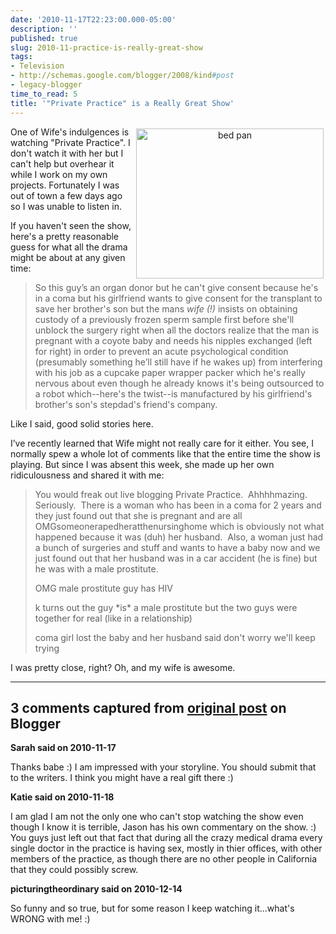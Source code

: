 ```yaml
---
date: '2010-11-17T22:23:00.000-05:00'
description: ''
published: true
slug: 2010-11-practice-is-really-great-show
tags:
- Television
- http://schemas.google.com/blogger/2008/kind#post
- legacy-blogger
time_to_read: 5
title: '"Private Practice" is a Really Great Show'
---
```


<p align="center"><img align="right" alt="bed pan" height="240" src="http://lh6.ggpht.com/_IKD9WtY5kxU/TOScJj03hBI/AAAAAAAABQw/gYLK0DFSSKE/bed%20pan%5B4%5D.jpg" style="margin: 3px; display: inline; float: right;" title="bed pan" width="300" /></p>
<p>One of Wife's indulgences is watching &quot;Private Practice&quot;. I don't watch it with her but I can't help but overhear it while I work on my own projects. Fortunately I was out of town a few days ago so I was unable to listen in.</p>
<p>If you haven't seen the show, here's a pretty reasonable guess for what all the drama might be about at any given time:</p>
<blockquote> 
<p>So this guy’s an organ donor but he can't give consent because he's in a coma but his girlfriend wants to give consent for the transplant to save her brother's son but the mans <em>wife (!) </em>insists on obtaining custody of a previously frozen sperm sample first before she'll unblock the surgery right when all the doctors realize that the man is pregnant with a coyote baby and needs his nipples exchanged (left for right) in order to prevent an acute psychological condition (presumably something he’ll still have if he wakes up) from interfering with his job as a cupcake paper wrapper packer which he's really nervous about even though he already knows it's being outsourced to a robot which--here's the twist--is manufactured by his girlfriend's brother's son's stepdad's friend's company.</p>
</blockquote>
<p>Like I said, good solid stories here.</p>
<p>I’ve recently learned that Wife might not really care for it either. You see, I normally spew a whole lot of comments like that the entire time the show is playing. But since I was absent this week, she made up her own ridiculousness and shared it with me:</p>
<blockquote> 
<p>You would freak out live blogging Private Practice.&#160; Ahhhhmazing.&#160; Seriously.&#160; There is a woman who has been in a coma for 2 years and they just found out that she is pregnant and are all OMGsomeonerapedheratthenursinghome which is obviously not what happened because it was (duh) her husband.&#160; Also, a woman just had a bunch of surgeries and stuff and wants to have a baby now and we just found out that her husband was in a car accident (he is fine) but he was with a male prostitute.&#160; </p>  
<p>OMG male prostitute guy has HIV</p>  
<p>k turns out the guy *is* a male prostitute but the two guys were together for real (like in a relationship)</p>  
<p>coma girl lost the baby and her husband said don't worry we'll keep trying</p>
</blockquote>
<p>I was pretty close, right? Oh, and my wife is awesome.</p>

---

## 3 comments captured from [original post](https://blog.wassupy.com/2010/11/practice-is-really-great-show.html) on Blogger

**Sarah said on 2010-11-17**

Thanks babe :)  I am impressed with your storyline.  You should submit that to the writers.  I think you might have a real gift there :)

**Katie said on 2010-11-18**

I am glad I am not the only one who can't stop watching the show even though I know it is terrible, Jason has his own commentary on the show. :)  You guys just left out that fact that during all the crazy medical drama every single doctor in the practice is having sex, mostly in thier offices, with other members of the practice, as though there are no other people in California that they could possibly screw.

**picturingtheordinary said on 2010-12-14**

So funny and so true, but for some reason I keep watching it...what's WRONG with me! :)

